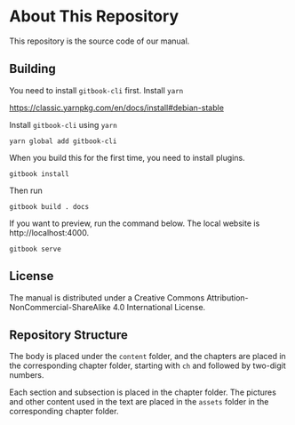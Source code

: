 # About This Repository

This repository is the source code of our manual.

## Building

You need to install `gitbook-cli` first. Install `yarn`

https://classic.yarnpkg.com/en/docs/install#debian-stable

Install `gitbook-cli` using `yarn`

```
yarn global add gitbook-cli
```

When you build this for the first time, you need to install plugins.

```
gitbook install
```

Then run

```
gitbook build . docs
```

If you want to preview, run the command below. The local website is http://localhost:4000.

```
gitbook serve
```

## License

The manual is distributed under a Creative Commons Attribution-NonCommercial-ShareAlike 4.0 International License.

## Repository Structure

The body is placed under the `content` folder, and the chapters are placed in the corresponding chapter folder, starting with `ch` and followed by two-digit numbers.

Each section and subsection is placed in the chapter folder. The pictures and other content used in the text are placed in the `assets` folder in the corresponding chapter folder.
